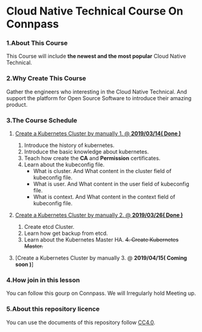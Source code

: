 # Cloud Native Technical Course On Connpass

### 1.About This Course
This Course will include **the newest and the most popular** Cloud Native Technical. 

### 2.Why Create This Course
Gather the engineers who interesting in the Cloud Native Technical. And support the platform for Open Source Software to introduce their amazing product.

### 3.The Course Schedule
1. [Create a Kubernetes Cluster by manually 1. @ **2019/03/14( Done )**](20190314_Kubernetes_Lesson_1/1.How_Create_A_Kubernetes_Cluster_1.md)
    1. Introduce the history of kubernetes.
    2. Introduce the basic knowledge about kubernetes.
    3. Teach how create the **CA** and **Permission** certificates.
    4. Learn about the kubeconfig file.
        + What is cluster. And What content in the cluster field of kubeconfig file.
        + What is user. And What content in the user field of kubeconfig file.
        + What is context. And What content in the context field of kubeconfig file.
      
2. [Create a Kubernetes Cluster by manually 2. @ **2019/03/26( Done )**](20190326_Kubernetes_Lesson_2/3.Create_Etcd_Cluster.md)
    1. Create etcd Cluster.
    2. Learn how get backup from etcd.
    3. Learn about the Kubernetes Master HA.
    ~~4. Create Kubernetes Master.~~

3. [Create a Kubernetes Cluster by manually 3. @ **2019/04/15( Coming soon )**]

### 4.How join in this lesson
You can follow this gourp on Connpass. We will Irregularly hold Meeting up.

### 5.About this repository licence
You can use the documents of this repository follow [CC4.0](https://creativecommons.org/licenses/by/4.0/deed.en).
